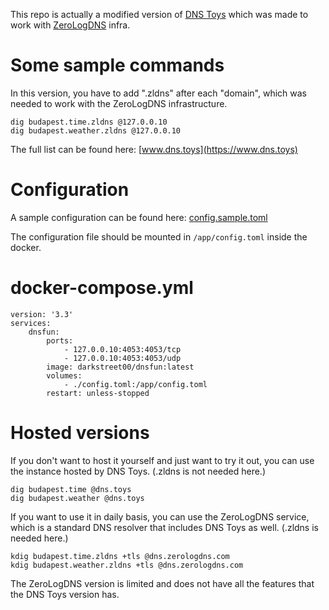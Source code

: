 This repo is actually a modified version of [DNS Toys](https://github.com/knadh/dns.toys) which was made to work with [ZeroLogDNS](https://zerologdns.com) infra.

# Some sample commands
In this version, you have to add ".zldns" after each "domain", which was needed to work with the ZeroLogDNS infrastructure.
```
dig budapest.time.zldns @127.0.0.10
dig budapest.weather.zldns @127.0.0.10
```
The full list can be found here: [www.dns.toys](https://www.dns.toys)

# Configuration

A sample configuration can be found here: [config.sample.toml](https://github.com/ZeroLogDNS/dnsfun/blob/main/config.sample.toml)

The configuration file should be mounted in `/app/config.toml` inside the docker.

# docker-compose.yml
```
version: '3.3'
services:
    dnsfun:
        ports:
            - 127.0.0.10:4053:4053/tcp
            - 127.0.0.10:4053:4053/udp
        image: darkstreet00/dnsfun:latest
        volumes:
            - ./config.toml:/app/config.toml
        restart: unless-stopped
```
# Hosted versions
If you don't want to host it yourself and just want to try it out, you can use the instance hosted by DNS Toys. (.zldns is not needed here.)
```
dig budapest.time @dns.toys
dig budapest.weather @dns.toys
```

If you want to use it in daily basis, you can use the ZeroLogDNS service, which is a standard DNS resolver that includes DNS Toys as well. (.zldns is needed here.)
```
kdig budapest.time.zldns +tls @dns.zerologdns.com
kdig budapest.weather.zldns +tls @dns.zerologdns.com
```
The ZeroLogDNS version is limited and does not have all the features that the DNS Toys version has.
